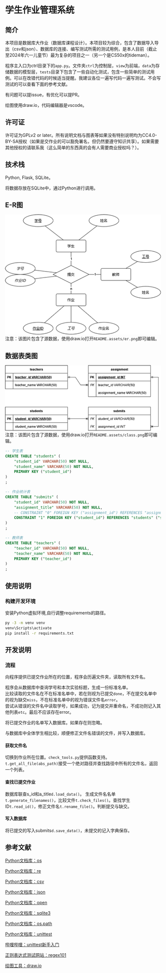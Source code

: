 # 学生作业管理系统

## 简介

本项目是数据库大作业（数据库课程设计）。本项目较为综合，包含了数据导入导出（csv和json）、数据库的连接、编写测试所需的测试用例，是本人目前（截止至2024年六一儿童节）最为复杂的项目之一（另一个是CS50x的tideman）。

程序主入口为ctrl目录下的`app.py`。文件夹`ctrl`为控制层，`view`为前端，`data`为存储数据的模型层，`tests`目录下包含了一些自动化测试，包含一些简单的测试用例。可以在改错代码的时候适当提醒。我建议各位一遍写代码一遍写测试。不会写测试的可以查看下面的参考文献。

有问题可以提issue，有优化可以提PR。

绘图使用draw.io，代码编辑器是vscode。

## 许可证

许可证为GPLv2 or later。所有说明文档与图表等如果没有特别说明均为CC4.0-BY-SA授权（如果是交作业的可以豁免署名，但仍然要遵守知识共享）。如果需要其他授权的请联系我（这么简单的东西真的会有人需要商业授权吗？）。

## 技术栈

Python, Flask, SQLite。

将数据存放在SQLite中，通过Python进行调用。

## E-R图

![E-R](README.assets/er.png)  
注意：该图片包含了源数据，使用draw.io打开`README.assets/er.png`即可编辑。

## 数据表类图

![class](README.assets/class.png)  
注意：该图片包含了源数据，使用draw.io打开`README.assets/class.png`即可编辑。

```sql
-- 学生表
CREATE TABLE "students" (
	"student_id" VARCHAR(50) NOT NULL,
	"student_name" VARCHAR(50) NOT NULL,
	PRIMARY KEY ("student_id")
)
;
```

```sql
-- 作业统计表
CREATE TABLE "submits" (
	"student_id" VARCHAR(50) NOT NULL,
	"assignment_title" VARCHAR(50) NOT NULL,
	-- CONSTRAINT "0" FOREIGN KEY ("assignment_id") REFERENCES "assignment" ("assignment_id") ON UPDATE CASCADE ON DELETE NO ACTION,
	CONSTRAINT "1" FOREIGN KEY ("student_id") REFERENCES "students" ("student_id") ON UPDATE CASCADE ON DELETE NO ACTION
)
;
```
```sql
-- 教师表
CREATE TABLE "teachers" (
	"teacher_id" VARCHAR(50) NOT NULL,
	"teacher_name" VARCHAR(50) NOT NULL,
	PRIMARY KEY ("teacher_id")
)
;
```


## 使用说明

### 构建开发环境
安装Python虚拟环境,自行调整requirements的路径。
```bash
py -3 -m venv venv
venv\Scripts\activate
pip install -r requirements.txt
```

## 开发说明

### 流程

向程序提供已提交作业所在的位置，程序会历遍文件夹，读取所有文件名。

程序会从数据库中查询学号和本次实验标题，生成一份标准名单。  
比较读取的文件名在不在标准名单中，若在则视为已提交`done`，不在提交名单中的视为缺交`miss`，不在标准名单中的视为错误文件名`error`。  
尝试从错误的文件名中读取学号，如果成功，记为提交并重命名，不成功则记入其他列表`etc`。最后不应该存在error。

将已提交作业的名单写入数据库。如果存在则忽略。

与数据库中全体学生相比较，顺便修正文件名错误的文件，并写入数据库。

#### 获取文件名

切换到作业所在位置。`check_tools.py`提供函数支持。`t.get_all_file(abs_path)`接受一个绝对路径并查找路径中所有的文件名，返回一个列表。

#### 查找已提交作业

数据库联查s_id和a_title`d.load_data()`。 生成文件名名单`t.generate_filenames()`，比较文件`t.check_files()`。查找学生ID`t.read_id()`，修正文件名`t.rename_file()`。判断提交与缺交。

#### 写入数据库

将已提交的写入submits`d.save_data()`，未提交的记入字典保存。



## 参考文献

[Python文档库：os](https://docs.python.org/zh-cn/3/library/os.html)  

[Python文档库：re](https://docs.python.org/zh-cn/3/library/re.html)  

[Python文档库：csv](https://docs.python.org/zh-cn/3/library/csv.html)  

[Python文档库：json](https://docs.python.org/zh-cn/3/library/json.html)  

[Python文档库：open](https://docs.python.org/zh-cn/3/library/functions.html#open)

[Python文档库：sqlite3](https://docs.python.org/zh-cn/3.9/library/sqlite3.html)  

[Python文档库：os.path](https://docs.python.org/zh-cn/3/library/os.path.html)  

[Python文档库：unittest](https://docs.python.org/zh-cn/3/library/unittest.html)  

[哔哩哔哩：unittest新手入门](https://www.bilibili.com/video/BV1sZ4y1i7nQ/)  

[正则表达式测试网站：regex101](https://regex101.com/) 

[绘图工具：draw.io](https://app.diagrams.net/)